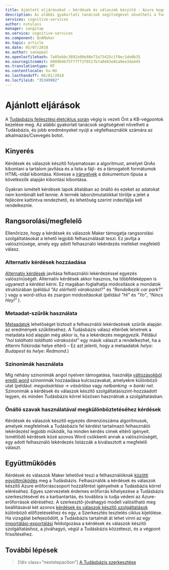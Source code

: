 ```yaml
---
title: Ajánlott eljárásokat – kérdések és válaszok készítő - Azure kognitív szolgáltatások |} Microsoft Docs
description: Az alábbi gyakorlati tanácsok segítségével növelheti a Tudásbázis, és jobb eredményeket nyújt a végfelhasználók számára az alkalmazás/Csevegés botot.
services: cognitive-services
author: nstulasi
manager: sangitap
ms.service: cognitive-services
ms.component: QnAMaker
ms.topic: article
ms.date: 05/07/2018
ms.author: saneppal
ms.openlocfilehash: 7a85ebbc3892a90e98e73a73425c1f8ec1de0b35
ms.sourcegitcommit: 680964b75f7fff2f0517b7a0d43e01a9ee3da445
ms.translationtype: MT
ms.contentlocale: hu-HU
ms.lasthandoff: 06/01/2018
ms.locfileid: "35349902"
---
```

# <a name="best-practices"></a>Ajánlott eljárások
A [Tudásbázis fejlesztési életciklus során](../Concepts/development-lifecycle-knowledge-base.md) végig is vezeti Önt a KB-végpontok kezelése meg. Az alábbi gyakorlati tanácsok segítségével növelheti a Tudásbázis, és jobb eredményeket nyújt a végfelhasználók számára az alkalmazás/Csevegés botot.

## <a name="extraction"></a>Kinyerés
Kérdések és válaszok készítő folyamatosan a algoritmust, amelyet QnAs kibontani a tartalom javítása és a lista a fájl- és a támogatott formátumok HTML-oldal kibontása. Kövesse a [irányelvek](../Concepts/data-sources-supported.md) a dokumentum típusa a következők alapján kibontási kibontása. 

Gyakran ismételt kérdések lapok általában az önálló és ezeket az adatokat nem kombinált kell lennie. A termék laborútmutatókkal törölje a jelet a fejlécére kattintva rendezhető, és lehetőség szerint indexfájlja kell rendelkeznie. 

## <a name="rankingmatching"></a>Rangsorolási/megfelelő
Ellenőrizze, hogy a kérdések és válaszok Maker támogatja rangsorolási szolgáltatásokat a lehető legjobb felhasználását teszi. Ez javítja a valószínűsége, amely egy adott felhasználó lekérdezés melléket megfelelő válasz.

### <a name="add-alternate-questions"></a>Alternatív kérdések hozzáadása
[Alternatív kérdések](../How-To/edit-knowledge-base.md) javítása felhasználói lekérdezéssel egyezés valószínűségét. Alternatív kérdések akkor hasznos, ha többféleképpen is ugyanezt a kérdést kérni. Ez magában foglalhatja módosítások a mondatok struktúrában (például *"Az elérhető várakozást?"* és *"Rendelkezik car park?"* ) vagy a word-stílus és zsargon módosításokat (például *"Hi"* és *"Yo"*, *"Nincs Hey!"* ).

### <a name="use-metadata-filters"></a>Metaadat-szűrők használata
[Metaadatok](../How-To/edit-knowledge-base.md) lehetőséget biztosít a felhasználói lekérdezések szűrők alapján az eredmények szűkítéséhez. A Tudásbázis válasz eltérőek lehetnek a metadata kód alapján még akkor is, ha a lekérdezés megegyezik. Például *"hol található található várakozást"* egy másik választ a rendelkezhet, ha a éttermi fiókirodai helye eltérő – Ez azt jelenti, hogy a metaadatok *helye: Budapest* és *helye: Redmond*.)

### <a name="use-synonyms"></a>Szinonimák használata
Míg néhány szinonimák angol nyelven támogatása, használja [változásokból eredő word](https://westus.dev.cognitive.microsoft.com/docs/services/5a93fcf85b4ccd136866eb37/operations/5ac266295b4ccd1554da75fd) szinonimák hozzáadása kulcsszavakat, amelyekre különböző utat (például: *megvásárlása* -> *vásárlása*  vagy *netbanking* -> *banki net*. Szinonimák a kérdések és válaszok készítő szolgáltatásiszint-hozzáadott legyen, és minden Tudásbázis körrel közösen használnak a szolgáltatásban.

### <a name="use-distinct-words-to-differentiate-questions"></a>Önálló szavak használatával megkülönböztetéséhez kérdések
Kérdések és válaszok készítő egyezés dimenziószáma algoritmusok, amelyek megfelelnek a Tudásbázis fel kérdést tartalmazó felhasználói lekérdezést legjobb működik, ha minden kérdés címek eltérő igényeit. Ismétlődő kérdések közé azonos Word csökkenti annak a valószínűségét, egy adott felhasználó lekérdezés listázzák a kiválasztott a megfelelő választ.

## <a name="collaborate"></a>Együttműködés
Kérdések és válaszok Maker lehetővé teszi a felhasználóknak [közötti együttműködés](../How-to/collaborate-knowledge-base.md) meg a Tudásbázis. Felhasználók a kérdések és válaszok készítő Azure erőforráscsoport hozzáférést igényelnek a Tudásbázis körrel eléréséhez. Egyes szervezetek érdemes erőforrás kihelyezése a Tudásbázis szerkesztésével és a karbantartás, és továbbra is tudja védeni az Azure-erőforrások eléréséhez. A szerkesztő-jóváhagyó modell valósítható meg beállításával két azonos [kérdések és válaszok készítő szolgáltatások](../How-to/set-up-qnamaker-service-azure.md) különböző előfizetésekhez és egy, a Szerkesztés tesztelés ciklus kijelölése. Ha vizsgálat befejeződött, a Tudásbázis tartalmát át lehet vinni az egy [importálási-exportálási](../Tutorials/migrate-knowledge-base.md) feldolgozása a kérdések és válaszok készítő szolgáltatáshoz, a jóváhagyó, végül a Tudásbázis közzéteszi, és a végpont frissítéséhez.

## <a name="next-steps"></a>További lépések

> [!div class="nextstepaction"]
> [A Tudásbázis szerkesztése](../How-to/edit-knowledge-base.md)

